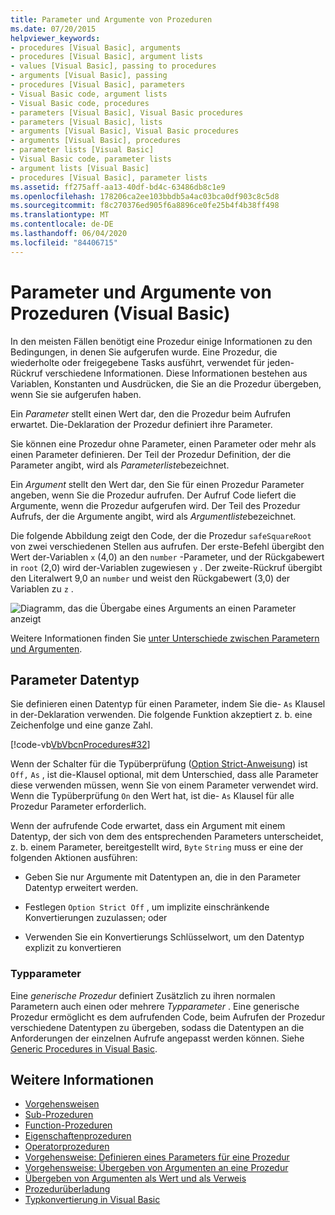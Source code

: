 ```yaml
---
title: Parameter und Argumente von Prozeduren
ms.date: 07/20/2015
helpviewer_keywords:
- procedures [Visual Basic], arguments
- procedures [Visual Basic], argument lists
- values [Visual Basic], passing to procedures
- arguments [Visual Basic], passing
- procedures [Visual Basic], parameters
- Visual Basic code, argument lists
- Visual Basic code, procedures
- parameters [Visual Basic], Visual Basic procedures
- parameters [Visual Basic], lists
- arguments [Visual Basic], Visual Basic procedures
- arguments [Visual Basic], procedures
- parameter lists [Visual Basic]
- Visual Basic code, parameter lists
- argument lists [Visual Basic]
- procedures [Visual Basic], parameter lists
ms.assetid: ff275aff-aa13-40df-bd4c-63486db8c1e9
ms.openlocfilehash: 178206ca2ee103bbdb5a4ac03bca0df903c8c5d8
ms.sourcegitcommit: f8c270376ed905f6a8896ce0fe25b4f4b38ff498
ms.translationtype: MT
ms.contentlocale: de-DE
ms.lasthandoff: 06/04/2020
ms.locfileid: "84406715"
---
```

# <a name="procedure-parameters-and-arguments-visual-basic"></a>Parameter und Argumente von Prozeduren (Visual Basic)
In den meisten Fällen benötigt eine Prozedur einige Informationen zu den Bedingungen, in denen Sie aufgerufen wurde. Eine Prozedur, die wiederholte oder freigegebene Tasks ausführt, verwendet für jeden-Rückruf verschiedene Informationen. Diese Informationen bestehen aus Variablen, Konstanten und Ausdrücken, die Sie an die Prozedur übergeben, wenn Sie sie aufgerufen haben.  
  
 Ein *Parameter* stellt einen Wert dar, den die Prozedur beim Aufrufen erwartet. Die-Deklaration der Prozedur definiert ihre Parameter.  
  
 Sie können eine Prozedur ohne Parameter, einen Parameter oder mehr als einen Parameter definieren. Der Teil der Prozedur Definition, der die Parameter angibt, wird als *Parameterliste*bezeichnet.  
  
 Ein *Argument* stellt den Wert dar, den Sie für einen Prozedur Parameter angeben, wenn Sie die Prozedur aufrufen. Der Aufruf Code liefert die Argumente, wenn die Prozedur aufgerufen wird. Der Teil des Prozedur Aufrufs, der die Argumente angibt, wird als *Argumentliste*bezeichnet.  
  
 Die folgende Abbildung zeigt den Code, der die Prozedur `safeSquareRoot` von zwei verschiedenen Stellen aus aufrufen. Der erste-Befehl übergibt den Wert der-Variablen `x` (4,0) an den `number` -Parameter, und der Rückgabewert in `root` (2,0) wird der-Variablen zugewiesen `y` . Der zweite-Rückruf übergibt den Literalwert 9,0 an `number` und weist den Rückgabewert (3,0) der Variablen zu `z` .  
  
 ![Diagramm, das die Übergabe eines Arguments an einen Parameter anzeigt](./media/procedure-parameters-and-arguments/pass-argument-parameter.gif)  
  
 Weitere Informationen finden Sie [unter Unterschiede zwischen Parametern und Argumenten](./differences-between-parameters-and-arguments.md).  
  
## <a name="parameter-data-type"></a>Parameter Datentyp  
 Sie definieren einen Datentyp für einen Parameter, indem Sie die- `As` Klausel in der-Deklaration verwenden. Die folgende Funktion akzeptiert z. b. eine Zeichenfolge und eine ganze Zahl.  
  
 [!code-vb[VbVbcnProcedures#32](~/samples/snippets/visualbasic/VS_Snippets_VBCSharp/VbVbcnProcedures/VB/Class1.vb#32)]  
  
 Wenn der Schalter für die Typüberprüfung ([Option Strict-Anweisung](../../../language-reference/statements/option-strict-statement.md)) ist `Off,` `As` , ist die-Klausel optional, mit dem Unterschied, dass alle Parameter diese verwenden müssen, wenn Sie von einem Parameter verwendet wird. Wenn die Typüberprüfung `On` den Wert hat, ist die- `As` Klausel für alle Prozedur Parameter erforderlich.  
  
 Wenn der aufrufende Code erwartet, dass ein Argument mit einem Datentyp, der sich von dem des entsprechenden Parameters unterscheidet, z. b. einem Parameter, bereitgestellt wird, `Byte` `String` muss er eine der folgenden Aktionen ausführen:  
  
- Geben Sie nur Argumente mit Datentypen an, die in den Parameter Datentyp erweitert werden.  
  
- Festlegen `Option Strict Off` , um implizite einschränkende Konvertierungen zuzulassen; oder  
  
- Verwenden Sie ein Konvertierungs Schlüsselwort, um den Datentyp explizit zu konvertieren  
  
### <a name="type-parameters"></a>Typparameter  
 Eine *generische Prozedur* definiert Zusätzlich zu ihren normalen Parametern auch einen oder mehrere *Typparameter* . Eine generische Prozedur ermöglicht es dem aufrufenden Code, beim Aufrufen der Prozedur verschiedene Datentypen zu übergeben, sodass die Datentypen an die Anforderungen der einzelnen Aufrufe angepasst werden können. Siehe [Generic Procedures in Visual Basic](../data-types/generic-procedures.md).  
  
## <a name="see-also"></a>Weitere Informationen

- [Vorgehensweisen](./index.md)
- [Sub-Prozeduren](./sub-procedures.md)
- [Function-Prozeduren](./function-procedures.md)
- [Eigenschaftenprozeduren](./property-procedures.md)
- [Operatorprozeduren](./operator-procedures.md)
- [Vorgehensweise: Definieren eines Parameters für eine Prozedur](./how-to-define-a-parameter-for-a-procedure.md)
- [Vorgehensweise: Übergeben von Argumenten an eine Prozedur](./how-to-pass-arguments-to-a-procedure.md)
- [Übergeben von Argumenten als Wert und als Verweis](./passing-arguments-by-value-and-by-reference.md)
- [Prozedurüberladung](./procedure-overloading.md)
- [Typkonvertierung in Visual Basic](../data-types/type-conversions.md)
